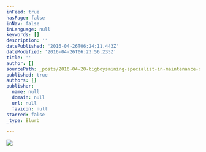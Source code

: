 ```yaml
---
inFeed: true
hasPage: false
inNav: false
inLanguage: null
keywords: []
description: ''
datePublished: '2016-04-26T06:24:11.443Z'
dateModified: '2016-04-26T06:23:56.235Z'
title: ''
author: []
sourcePath: _posts/2016-04-20-bigboysmining-specialist-in-maintenance-dredging-of-contamin.md
published: true
authors: []
publisher:
  name: null
  domain: null
  url: null
  favicon: null
starred: false
_type: Blurb

---
```

![](https://the-grid-user-content.s3-us-west-2.amazonaws.com/25a10a59-f483-4292-94c5-aa7ddb78a784.png)